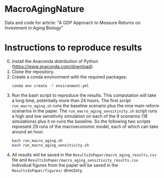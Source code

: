 # MacroAgingNature
Data and code for article: "A GDP Approach to Measure Returns on Investment in Aging Biology"

# Instructions to reproduce results
0. Install the Anaconda distribution of Python (https://www.anaconda.com/download).
1. Clone the repository.
2. Create a conda environment with the required packages:
   ```bash
   conda env create -f environment.yml
   ```
3. Run the bash script to reproduce the results. This computation will take a long time, potentially more than 24 hours. The first script `run_macro_aging.sh` runs the baseline scenario plus the nine main reform scenarios in the paper. The `run_macro_aging_sensitivity.sh` script runs a high and low sensitivity simulation on each of the 9 scenarios (18 simulations) plus it re-runs the baseline. So the following two scripts represent 29 runs of the macroeconomic model, each of which can take around an hour.
   ```bash
   bash run_macro_aging.sh
   bash run_macro_aging_sensitivity.sh
    ```
4. All results will be saved in the `ResultsInPaper/macro_aging_results.csv` file and `ResultsInPaper/macro_aging_sensitivity_results.csv`. Individual figures from the paper will be saved in the `ResultsInPaper/figures/` directory.
